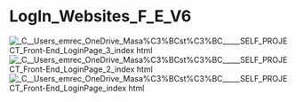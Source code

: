 # LogIn_Websites_F_E_V6
![_C__Users_emrec_OneDrive_Masa%C3%BCst%C3%BC_____SELF_PROJECT_Front-End_LoginPage_3_index html](https://user-images.githubusercontent.com/72611040/222017895-c67c2a20-2d06-4e8d-9729-6995c10908a6.png)
![_C__Users_emrec_OneDrive_Masa%C3%BCst%C3%BC_____SELF_PROJECT_Front-End_LoginPage_2_index html](https://user-images.githubusercontent.com/72611040/222017899-2c6d1f81-0b25-41c4-beef-f2e6a674a7de.png)
![_C__Users_emrec_OneDrive_Masa%C3%BCst%C3%BC_____SELF_PROJECT_Front-End_LoginPage_index html](https://user-images.githubusercontent.com/72611040/222017905-80a2d6b0-c918-4e4d-9587-d29084739a6e.png)
